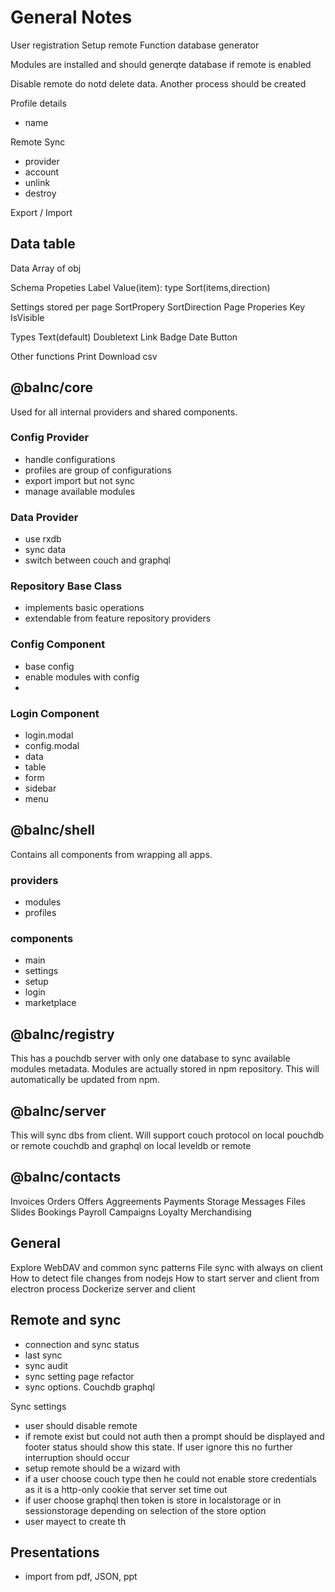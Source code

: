 # General Notes


User registration
Setup remote
Function database generator

Modules are installed and should generqte database if remote is enabled

Disable remote do notd delete data. Another process should be created

Profile details

- name

Remote Sync

- provider
- account
- unlink
- destroy

Export / Import


## Data table

Data
 Array of obj

Schema
 Propeties
  Label
  Value(item): type
  Sort(items,direction)

Settings stored per page
 SortPropery
 SortDirection
 Page
 Properies
  Key
  IsVisible

Types
 Text(default)
 Doubletext
 Link
 Badge
 Date
 Button

Other functions
 Print
 Download csv
 
## @balnc/core

Used for all internal providers and shared components.

### Config Provider

 - handle configurations
 - profiles are group of configurations
 - export import but not sync
 - manage available modules

### Data Provider

 - use rxdb
 - sync data
 - switch between couch and graphql

### Repository Base Class

 - implements basic operations
 - extendable from feature repository providers

### Config Component

 - base config
 - enable modules with config
 - 

### Login Component

- login.modal
- config.modal
- data
 - table
 - form
- sidebar
- menu

## @balnc/shell

Contains all components from wrapping all apps.

### providers

- modules
- profiles

### components

- main
- settings
- setup
- login
- marketplace

## @balnc/registry

This has a pouchdb server with only one database to sync available modules metadata. Modules are actually stored in npm repository. This will automatically be updated from npm.

## @balnc/server

This will sync dbs from client. Will support couch protocol on local pouchdb or remote couchdb and graphql on local leveldb or remote

## @balnc/contacts

Invoices
Orders
Offers
Aggreements
Payments
Storage
Messages
Files
Slides
Bookings
Payroll
Campaigns
Loyalty
Merchandising

 

## General

Explore WebDAV and common sync patterns
File sync with always on client
How to detect file changes from nodejs
How to start server and client from electron process
Dockerize server and client

## Remote and sync

- connection and sync status
- last sync
- sync audit
- sync setting page refactor
- sync options. Couchdb graphql

Sync settings

- user should disable remote
- if remote exist but could not auth then a prompt should be displayed and footer status should show this state. If user ignore this no further interruption should occur
- setup remote should be a wizard with
- if a user choose couch type then he could not enable store credentials as it is a http-only cookie that server set time out
- if user choose graphql then token is store in localstorage or in sessionstorage depending on selection of the store option
- user mayect to create th

## Presentations

- import from pdf, JSON, ppt

